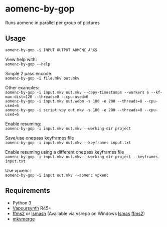 # aomenc-by-gop

Runs aomenc in parallel per group of pictures

## Usage

```aomenc-by-gop -i INPUT OUTPUT AOMENC_ARGS```

View help with:  
```aomenc-by-gop --help```

Simple 2 pass encode:  
```aomenc-by-gop -i file.mkv out.mkv```

Other examples:  
```aomenc-by-gop -i input.mkv out.mkv --copy-timestamps --workers 6 --kf-max-dist=120 --threads=8 --cpu-used=6```  
```aomenc-by-gop -i input.mkv out.webm -s 100 -e 200 --threads=8 --cpu-used=6```  
```aomenc-by-gop -i script.vpy out.mkv -s 100 -e 200 --threads=8 --cpu-used=6```

Enable resuming:  
```aomenc-by-gop -i input.mkv out.mkv --working-dir project```

Save/use onepass keyframes file  
```aomenc-by-gop -i input.mkv out.mkv --keyframes input.txt```

Enable resuming using a different onepass keyframes file  
```aomenc-by-gop -i input.mkv out.mkv --working-dir project --keyframes input.txt```

Use vpxenc:  
```aomenc-by-gop -i input out.mkv --aomenc vpxenc```

## Requirements
- Python 3
- [Vapoursynth](http://www.vapoursynth.com/) R45+
- [ffms2](https://github.com/FFMS/ffms2) or [lsmash](https://github.com/VFR-maniac/L-SMASH-Works) (Available via vsrepo on Windows [lsmas](http://vsdb.top/plugins/lsmas) [ffms2](http://vsdb.top/plugins/ffms2))
- [mkvmerge](https://mkvtoolnix.download/)
